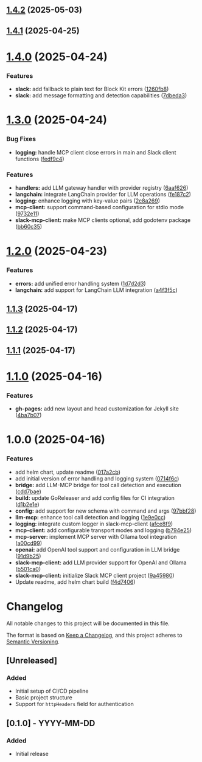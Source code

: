 ## [1.4.2](https://github.com/tuannvm/slack-mcp-client/compare/v1.4.1...v1.4.2) (2025-05-03)

## [1.4.1](https://github.com/tuannvm/slack-mcp-client/compare/v1.4.0...v1.4.1) (2025-04-25)

# [1.4.0](https://github.com/tuannvm/slack-mcp-client/compare/v1.3.0...v1.4.0) (2025-04-24)


### Features

* **slack:** add fallback to plain text for Block Kit errors ([1260fb8](https://github.com/tuannvm/slack-mcp-client/commit/1260fb8ee72a83783d1edf7752de93e5813736ec))
* **slack:** add message formatting and detection capabilities ([7dbeda3](https://github.com/tuannvm/slack-mcp-client/commit/7dbeda33bd014eb7183dd77f1d1d72517b3648b9))

# [1.3.0](https://github.com/tuannvm/slack-mcp-client/compare/v1.2.0...v1.3.0) (2025-04-24)


### Bug Fixes

* **logging:** handle MCP client close errors in main and Slack client functions ([fedf9c4](https://github.com/tuannvm/slack-mcp-client/commit/fedf9c4e8932692fe8712192085dec20501d3cf5))


### Features

* **handlers:** add LLM gateway handler with provider registry ([6aaf626](https://github.com/tuannvm/slack-mcp-client/commit/6aaf6267a173448fdada7fe4b2626c7f0dc92236))
* **langchain:** integrate LangChain provider for LLM operations ([fe187c2](https://github.com/tuannvm/slack-mcp-client/commit/fe187c2672cc1160f4d07f89ef75ff2441cc4593))
* **logging:** enhance logging with key-value pairs ([2c8a269](https://github.com/tuannvm/slack-mcp-client/commit/2c8a2695113719d05125b8fcca8406311e32032a))
* **mcp-client:** support command-based configuration for stdio mode ([9732e11](https://github.com/tuannvm/slack-mcp-client/commit/9732e117d7b6ec06fb475fa786910f6314714526))
* **slack-mcp-client:** make MCP clients optional, add godotenv package ([bb60c35](https://github.com/tuannvm/slack-mcp-client/commit/bb60c35c5cc087f43cd652b6e6344ebdd92ad2c2))

# [1.2.0](https://github.com/tuannvm/slack-mcp-client/compare/v1.1.3...v1.2.0) (2025-04-23)


### Features

* **errors:** add unified error handling system ([1d7d2d3](https://github.com/tuannvm/slack-mcp-client/commit/1d7d2d38ca424f878d756f022612a142c7698f6f))
* **langchain:** add support for LangChain LLM integration ([a4f3f5c](https://github.com/tuannvm/slack-mcp-client/commit/a4f3f5c563f9a3d63e5fbdaff0a0224731b82a22))

## [1.1.3](https://github.com/tuannvm/slack-mcp-client/compare/v1.1.2...v1.1.3) (2025-04-17)

## [1.1.2](https://github.com/tuannvm/slack-mcp-client/compare/v1.1.1...v1.1.2) (2025-04-17)

## [1.1.1](https://github.com/tuannvm/slack-mcp-client/compare/v1.1.0...v1.1.1) (2025-04-17)

# [1.1.0](https://github.com/tuannvm/slack-mcp-client/compare/v1.0.0...v1.1.0) (2025-04-16)


### Features

* **gh-pages:** add new layout and head customization for Jekyll site ([4ba7b07](https://github.com/tuannvm/slack-mcp-client/commit/4ba7b076e5d5fb6d5a1d2f920e0ab19a3ad95c7d))

# 1.0.0 (2025-04-16)


### Features

* add helm chart, update readme ([017a2cb](https://github.com/tuannvm/slack-mcp-client/commit/017a2cb9f0c49eea0c9c927a5bcabb50714dc4bf))
* add initial version of error handling and logging system ([0714f6c](https://github.com/tuannvm/slack-mcp-client/commit/0714f6cb552ce0c8862f361364679f9ce33c12b1))
* **bridge:** add LLM-MCP bridge for tool call detection and execution ([cdd7bae](https://github.com/tuannvm/slack-mcp-client/commit/cdd7bae45d10b5c2d252f9ae4c5730ada616c96c))
* **build:** update GoReleaser and add config files for CI integration ([d1b2e1e](https://github.com/tuannvm/slack-mcp-client/commit/d1b2e1ee95fa14c8afef404222ed5191c7cf4334))
* **config:** add support for new schema with command and args ([97bbf28](https://github.com/tuannvm/slack-mcp-client/commit/97bbf28f8deea0708257d058a1c990f4af1a4be5))
* **llm-mcp:** enhance tool call detection and logging ([1e9e0cc](https://github.com/tuannvm/slack-mcp-client/commit/1e9e0cc4b7aeb8d0a360a230388a6225f2157685))
* **logging:** integrate custom logger in slack-mcp-client ([afce8f9](https://github.com/tuannvm/slack-mcp-client/commit/afce8f9bf965b6a92aa793f4bcb4e979a62ed45f))
* **mcp-client:** add configurable transport modes and logging ([b794e25](https://github.com/tuannvm/slack-mcp-client/commit/b794e253c99797f0dc145d84bd4bb288365bf539))
* **mcp-server:** implement MCP server with Ollama tool integration ([a00cd99](https://github.com/tuannvm/slack-mcp-client/commit/a00cd99b8e9b9afce24ae18113a0ca4b9d007501))
* **openai:** add OpenAI tool support and configuration in LLM bridge ([91d9b25](https://github.com/tuannvm/slack-mcp-client/commit/91d9b25970276a7dc30d0e36c6f06555a874c45d))
* **slack-mcp-client:** add LLM provider support for OpenAI and Ollama ([b501ca0](https://github.com/tuannvm/slack-mcp-client/commit/b501ca0ed282272542ecff8185fbc74ce7f7e3ea))
* **slack-mcp-client:** initialize Slack MCP client project ([9a45980](https://github.com/tuannvm/slack-mcp-client/commit/9a4598012c378c0dd702a2f9c2689eaa15e1ffd0))
* Update readme, add helm chart build ([f4d7406](https://github.com/tuannvm/slack-mcp-client/commit/f4d7406b57ad8587ca2591b131840a08f14ed498))

# Changelog

All notable changes to this project will be documented in this file.

The format is based on [Keep a Changelog](https://keepachangelog.com/en/1.0.0/),
and this project adheres to [Semantic Versioning](https://semver.org/spec/v2.0.0.html).

## [Unreleased]

### Added
- Initial setup of CI/CD pipeline
- Basic project structure
- Support for `httpHeaders` field for authentication

## [0.1.0] - YYYY-MM-DD
### Added
- Initial release
